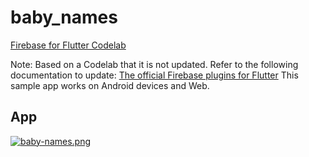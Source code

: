 # baby_names

[Firebase for Flutter Codelab](https://codelabs.developers.google.com/codelabs/flutter-firebase#0)

Note: Based on a Codelab that it is not updated. Refer to the following documentation to update: [The official Firebase plugins for Flutter](https://firebase.flutter.dev/)
This sample app works on Android devices and Web. 

## App

[![baby-names.png](https://i.postimg.cc/s2VZzfHQ/baby-names.png)](https://postimg.cc/9Dnft2hC)
